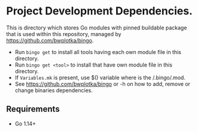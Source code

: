 # Project Development Dependencies.

This is directory which stores Go modules with pinned buildable package that is used within this repository, managed by https://github.com/bwplotka/bingo.

* Run `bingo get` to install all tools having each own module file in this directory.
* Run `bingo get <tool>` to install <tool> that have own module file in this directory.
* If `Variables.mk` is present, use $(<upper case tool name>) variable where <tool> is the <root>/.bingo/<tool>.mod.
* See https://github.com/bwplotka/bingo or -h on how to add, remove or change binaries dependencies.

## Requirements

* Go 1.14+
